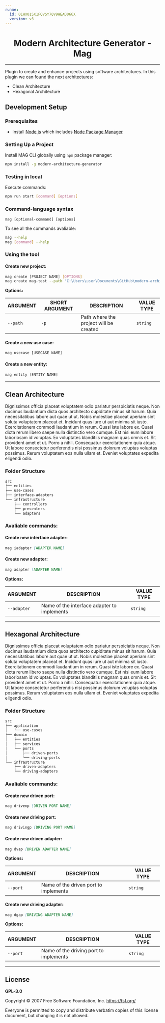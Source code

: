 ```yaml
---
runme:
  id: 01HX01SX1FQVSY7QV9WEAD066X
  version: v3
---
```


<h1 align="center">Modern Architecture Generator - Mag</h1>
<hr>

Plugin to create and enhance projects using software architectures.
In this plugin we can found the next architectures:

- Clean Architecture
- Hexagonal Architecture

## Development Setup

### Prerequisites

- Install [Node.js](https://nodejs.org/) which includes [Node Package Manager](https://www.npmjs.com/get-npm)

### Setting Up a Project

Install MAG CLI globally using `npm` package manager:

```sh {"id":"01HX06JD1R8Z6TZ6JP2CDHWBGQ"}
npm install -g modern-architecture-generator

```

### Testing in local

Execute commands:

```sh {"id":"01HX72WDBEYC84TH38W6FVCHNR"}
npm run start [command] [options]
```

### Command-language syntax

`mag [optional-command] [options]`

To see all the commands avaliable:

```sh {"id":"01HX072204ZZAF84GMVTT6K7J2"}
mag --help
mag [command] --help

```

### Using the tool

#### Create new project:

```sh {"id":"01HX06KVH4VH05GXGAKCCBEF74"}
mag create [PROJECT NAME] [OPTIONS]
mag create mag-test --path "C:\Users\user\Documents\GitHub\modern-architecture-generator\test"

```

**Options:**

|ARGUMENT|SHORT ARGUMENT|DESCRIPTION|VALUE TYPE|
|---|---|---|---|
|`--path`|`-p`|Path where the project will be created|`string`|

#### Create a new use case:

```sh {"id":"01HX06VZD72D9EX2Z363SWRYNN"}
mag usecase [USECASE NAME]

```

#### Create a new entity:

```sh {"id":"01HX06XDSG398G9H5J909K04JY"}
mag entity [ENTITY NAME]

```

---

## Clean Architecture

Dignissimos officia placeat voluptatem odio pariatur perspiciatis neque. Non ducimus laudantium dicta quos architecto cupiditate minus sit harum. Quia necessitatibus labore aut quae ut ut. Nobis molestiae placeat aperiam sint soluta voluptatem placeat et. Incidunt quas iure ut aut minima sit iusto. Exercitationem commodi laudantium in rerum.
Quasi iste labore ex. Quasi dicta rerum libero saepe nulla distinctio vero cumque. Est nisi eum labore laboriosam id voluptas. Ex voluptates blanditiis magnam quas omnis et. Sit provident amet et ut. Porro a nihil.
Consequatur exercitationem quia atque. Ut labore consectetur perferendis nisi possimus dolorum voluptas voluptas possimus. Rerum voluptatem eos nulla ullam et. Eveniet voluptates expedita eligendi odio.

### Folder Structure

```md {"id":"01HX0775CS1DG619R6ZJGGABSE"}
src
├── entities
├── use-cases
├── interface-adapters
└── infrastructure
    ├── controllers
    ├── presenters
    └── adapters
```

### Avaliable commands:

#### Create new interface adapter:

```md {"id":"01HX078H01DJBJ4G4H8VB28EXM"}
mag iadapter [ADAPTER NAME]
```

#### Create new adapter:

```md {"id":"01HX079D0X143G28G1V7DB05N5"}
mag adapter [ADAPTER NAME]
```

**Options:**

|ARGUMENT|DESCRIPTION|VALUE TYPE|
|---|---|---|
|`--adapter`|Name of the interface adapter to implements|`string`|

---

## Hexagonal Architecture

Dignissimos officia placeat voluptatem odio pariatur perspiciatis neque. Non ducimus laudantium dicta quos architecto cupiditate minus sit harum. Quia necessitatibus labore aut quae ut ut. Nobis molestiae placeat aperiam sint soluta voluptatem placeat et. Incidunt quas iure ut aut minima sit iusto. Exercitationem commodi laudantium in rerum.
Quasi iste labore ex. Quasi dicta rerum libero saepe nulla distinctio vero cumque. Est nisi eum labore laboriosam id voluptas. Ex voluptates blanditiis magnam quas omnis et. Sit provident amet et ut. Porro a nihil.
Consequatur exercitationem quia atque. Ut labore consectetur perferendis nisi possimus dolorum voluptas voluptas possimus. Rerum voluptatem eos nulla ullam et. Eveniet voluptates expedita eligendi odio.

### Folder Structure

```md {"id":"01HX7A19TN5S1AE9027GH0F84E"}
src
├── application
│   └── use-cases
├── domain
│   ├── entities
│   ├── services
│   └── ports
│       ├── driven-ports
│       └── driving-ports
└── infrastructure
    ├── driven-adapters
    └── driving-adapters
```

### Avaliable commands:

#### Create new driven port:

```md {"id":"01HX07PYFDZ0ZCWD4AS8SH2PSH"}
mag drivenp [DRIVEN PORT NAME]
```

#### Create new driving port:

```md {"id":"01HX07Q3YDMAMZB1WD4PEWFDY7"}
mag drivingp [DRIVING PORT NAME]
```

#### Create new driven adapter:

```md {"id":"01HX07QJT1534T4W2DZM4WV403"}
mag dvap [DRIVEN ADAPTER NAME]
```

**Options:**

|ARGUMENT|DESCRIPTION|VALUE TYPE|
|---|---|---|
|`--port`|Name of the driven port to implements|`string`|

#### Create new driving adapter:

```md {"id":"01HX07QXRFEHTS00110A5H74JJ"}
mag dgap [DRIVING ADAPTER NAME]
```

**Options:**

|ARGUMENT|DESCRIPTION|VALUE TYPE|
|---|---|---|
|`--port`|Name of the driving port to implements|`string`|

---

## License

**GPL-3.0**

Copyright © 2007 Free Software Foundation, Inc. <https://fsf.org/>

Everyone is permitted to copy and distribute verbatim copies of this license document, but changing it is not allowed.
